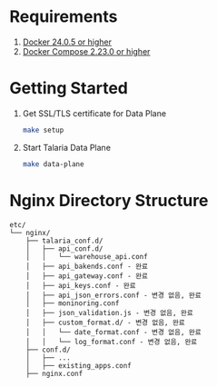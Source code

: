 # Requirements

1. [Docker 24.0.5 or higher](https://docs.docker.com/get-docker/)
2. [Docker Compose 2.23.0 or higher](https://docs.docker.com/compose/install/)

# Getting Started

1. Get SSL/TLS certificate for Data Plane
   ```bash
   make setup
   ```
2. Start Talaria Data Plane
   ```bash
   make data-plane
   ```

# Nginx Directory Structure

```
etc/
└── nginx/
    ├── talaria_conf.d/
    │	├── api_conf.d/
    │	│	└── warehouse_api.conf
    │	├── api_bakends.conf - 완료
    │	├── api_gateway.conf - 완료
    │	├── api_keys.conf - 완료
    │	├── api_json_errors.conf - 변경 없음, 완료
    │	├── moninoring.conf
    │	├── json_validation.js - 변경 없음, 완료
    │	├── custom_format.d/ - 변경 없음, 완료
    │	│	└── date_format.conf - 변경 없음, 완료
    │	│	└── log_format.conf - 변경 없음, 완료
    ├── conf.d/
    │	├── ...
    │	├── existing_apps.conf
    ├── nginx.conf
```

